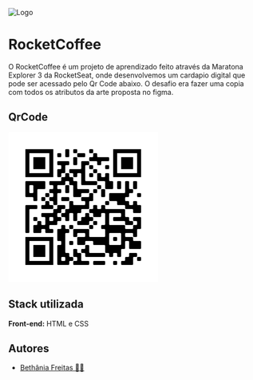 
![Logo](https://evento.rocketseat.com.br/_next/image?url=%2Flogos%2Fmarathon-explorer-logo.svg&w=256&q=100)


# RocketCoffee

O RocketCoffee é um projeto de aprendizado feito através da Maratona Explorer 3 da RocketSeat, onde desenvolvemos um cardapio digital que pode ser acessado pelo Qr Code abaixo.   O desafio era fazer uma copia com todos os atributos da arte proposta no figma.

## QrCode

![App Screenshot](https://github.com/Bethania-Freitas/maratona-explorer-3/blob/main/frame%20(1).png?raw=true)


## Stack utilizada

**Front-end:** HTML e CSS




## Autores

- [Bethânia Freitas 👧🏻](https://github.com/Bethania-Freitas)

